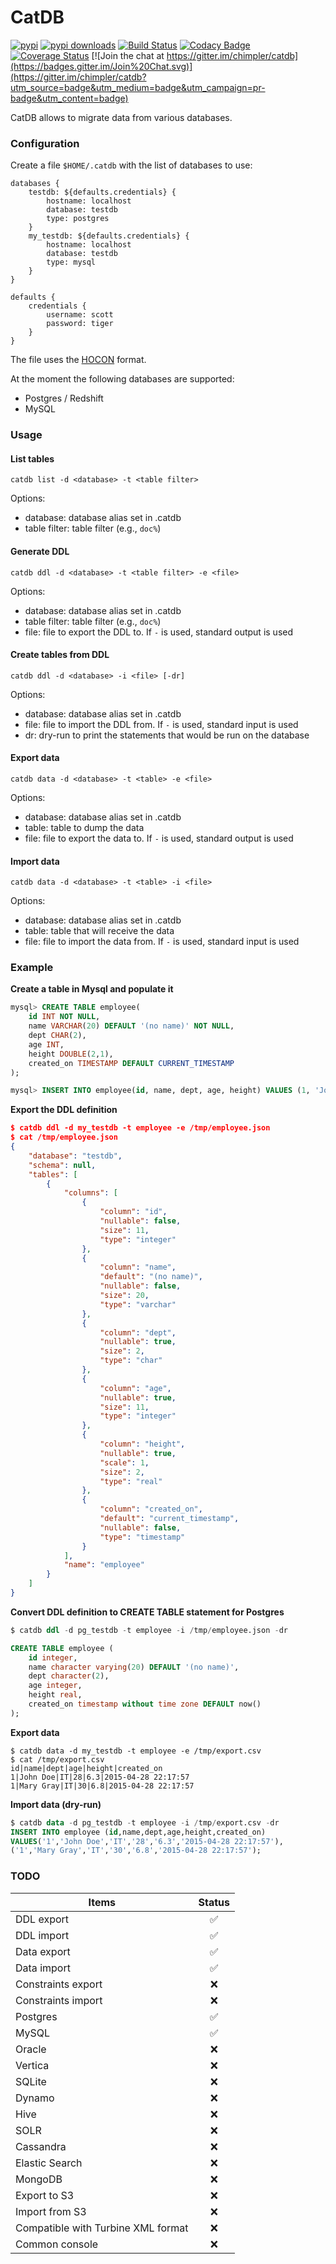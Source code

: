 # CatDB

[![pypi](http://img.shields.io/pypi/v/catdb.png)](https://pypi.python.org/pypi/catdb)
[![pypi downloads](http://img.shields.io/pypi/dm/catdb.png)](https://pypi.python.org/pypi/catdb)
[![Build Status](https://travis-ci.org/chimpler/catdb.svg)](https://travis-ci.org/chimpler/catdb)
[![Codacy Badge](https://www.codacy.com/project/badge/9475572095844dc7832e36444cc71b78)](https://www.codacy.com/app/francois-dangngoc/catdb)
[![Coverage Status](https://coveralls.io/repos/chimpler/catdb/badge.svg)](https://coveralls.io/r/chimpler/catdb)
[![Join the chat at https://gitter.im/chimpler/catdb](https://badges.gitter.im/Join%20Chat.svg)](https://gitter.im/chimpler/catdb?utm_source=badge&utm_medium=badge&utm_campaign=pr-badge&utm_content=badge)

CatDB allows to migrate data from various databases.

### Configuration

Create a file `$HOME/.catdb` with the list of databases to use:

	databases {
	    testdb: ${defaults.credentials} {
			hostname: localhost
			database: testdb
			type: postgres
	    }
	    my_testdb: ${defaults.credentials} {
			hostname: localhost
			database: testdb
			type: mysql
	    }
	}
	    
	defaults {
		credentials {
			username: scott
			password: tiger
		}
	}

The file uses the [HOCON](https://github.com/typesafehub/config/blob/master/HOCON.md) format.
	
At the moment the following databases are supported:

- Postgres / Redshift
- MySQL

### Usage

#### List tables

	catdb list -d <database> -t <table filter>

Options:

- database: database alias set in .catdb
- table filter: table filter (e.g., `doc%`)

#### Generate DDL

	catdb ddl -d <database> -t <table filter> -e <file>

Options:

- database: database alias set in .catdb
- table filter: table filter (e.g., `doc%`)
- file: file to export the DDL to. If `-` is used, standard output is used

#### Create tables from DDL

	catdb ddl -d <database> -i <file> [-dr]

Options:

- database: database alias set in .catdb
- file: file to import the DDL from. If `-` is used, standard input is used
- dr: dry-run to print the statements that would be run on the database

#### Export data

	catdb data -d <database> -t <table> -e <file>

Options:

- database: database alias set in .catdb
- table: table to dump the data
- file: file to export the data to. If `-` is used, standard output is used

#### Import data

	catdb data -d <database> -t <table> -i <file>

Options:

- database: database alias set in .catdb
- table: table that will receive the data
- file: file to import the data from. If `-` is used, standard input is used

### Example

**Create a table in Mysql and populate it**

```sql
mysql> CREATE TABLE employee(
    id INT NOT NULL,
    name VARCHAR(20) DEFAULT '(no name)' NOT NULL, 
    dept CHAR(2), 
    age INT, 
    height DOUBLE(2,1),
    created_on TIMESTAMP DEFAULT CURRENT_TIMESTAMP
);

mysql> INSERT INTO employee(id, name, dept, age, height) VALUES (1, 'John Doe', 'IT', 28, 6.3),(1, 'Mary Gray', 'IT', 30, 6.8);
```

**Export the DDL definition**
    
```json
$ catdb ddl -d my_testdb -t employee -e /tmp/employee.json
$ cat /tmp/employee.json
{
    "database": "testdb",
    "schema": null,
    "tables": [
        {
            "columns": [
                {
                    "column": "id",
                    "nullable": false,
                    "size": 11,
                    "type": "integer"
                },
                {
                    "column": "name",
                    "default": "(no name)",
                    "nullable": false,
                    "size": 20,
                    "type": "varchar"
                },
                {
                    "column": "dept",
                    "nullable": true,
                    "size": 2,
                    "type": "char"
                },
                {
                    "column": "age",
                    "nullable": true,
                    "size": 11,
                    "type": "integer"
                },
                {
                    "column": "height",
                    "nullable": true,
                    "scale": 1,
                    "size": 2,
                    "type": "real"
                },
                {
                    "column": "created_on",
                    "default": "current_timestamp",
                    "nullable": false,
                    "type": "timestamp"
                }
            ],
            "name": "employee"
        }
    ]
}
```
    
**Convert DDL definition to CREATE TABLE statement for Postgres**

```sql
$ catdb ddl -d pg_testdb -t employee -i /tmp/employee.json -dr

CREATE TABLE employee (
    id integer,
    name character varying(20) DEFAULT '(no name)',
    dept character(2),
    age integer,
    height real,
    created_on timestamp without time zone DEFAULT now()
);
```
    
**Export data**

    $ catdb data -d my_testdb -t employee -e /tmp/export.csv
    $ cat /tmp/export.csv
    id|name|dept|age|height|created_on
    1|John Doe|IT|28|6.3|2015-04-28 22:17:57
    1|Mary Gray|IT|30|6.8|2015-04-28 22:17:57        

**Import data (dry-run)**

```sql
$ catdb data -d pg_testdb -t employee -i /tmp/export.csv -dr
INSERT INTO employee (id,name,dept,age,height,created_on)
VALUES('1','John Doe','IT','28','6.3','2015-04-28 22:17:57'),
('1','Mary Gray','IT','30','6.8','2015-04-28 22:17:57');
```

### TODO

Items                                  | Status
-------------------------------------- | :-----:
DDL export                             | :white_check_mark:
DDL import                             | :white_check_mark:
Data export                            | :white_check_mark:
Data import                            | :white_check_mark:
Constraints export                     | :x:
Constraints import                     | :x:
Postgres                               | :white_check_mark:
MySQL                                  | :white_check_mark:
Oracle                                 | :x:
Vertica                                | :x:
SQLite                                 | :x:
Dynamo                                 | :x:
Hive                                   | :x:
SOLR                                   | :x:
Cassandra                              | :x:
Elastic Search                         | :x:
MongoDB                                | :x:
Export to S3                           | :x:
Import from S3                         | :x:
Compatible with Turbine XML format     | :x:
Common console                         | :x:
